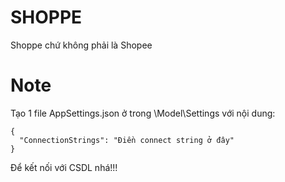 # SHOPPE
Shoppe chứ không phải là Shopee
# Note
Tạo 1 file AppSettings.json ở trong \Model\Settings với nội dung:
```
{
  "ConnectionStrings": "Điền connect string ở đây"
}
```
Để kết nối với CSDL nhá!!!